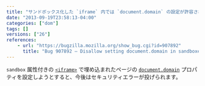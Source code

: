 ```yaml
---
title: "サンドボックス化した `iframe` 内では `document.domain` の設定が許容されなくなりました"
date: "2013-09-19T23:58:13-04:00"
categories: ["dom"]
tags: []
versions: ["26"]
references:
    - url: "https://bugzilla.mozilla.org/show_bug.cgi?id=907892"
      title: "Bug 907892 – Disallow setting document.domain in sandboxed iframes"
---
```

`sandbox` 属性付きの [`<iframe>`](https://developer.mozilla.org/docs/Web/HTML/Element/iframe) で埋め込まれたページの [`document.domain`](https://developer.mozilla.org/docs/Web/API/document.domain) プロパティを設定しようとすると、今後はセキュリティエラーが投げられます。
